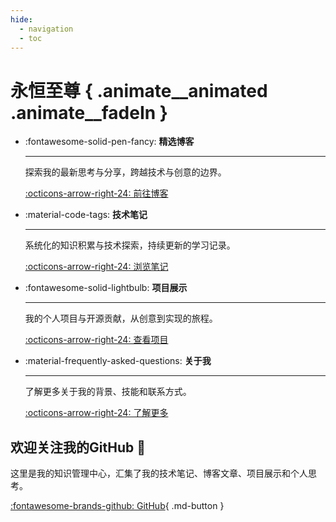 ```yaml
---
hide:
  - navigation
  - toc
---
```


# 永恒至尊 { .animate__animated .animate__fadeIn }

<div class="grid cards" markdown>

- :fontawesome-solid-pen-fancy: __精选博客__

    ---
    
    探索我的最新思考与分享，跨越技术与创意的边界。
    
    [:octicons-arrow-right-24: 前往博客](blog/index.md)

- :material-code-tags: __技术笔记__

    ---
    
    系统化的知识积累与技术探索，持续更新的学习记录。
    
    [:octicons-arrow-right-24: 浏览笔记](blog/tags.md)

- :fontawesome-solid-lightbulb: __项目展示__

    ---
    
    我的个人项目与开源贡献，从创意到实现的旅程。
    
    [:octicons-arrow-right-24: 查看项目](#)

- :material-frequently-asked-questions: __关于我__

    ---
    
    了解更多关于我的背景、技能和联系方式。
    
    [:octicons-arrow-right-24: 了解更多](#)

</div>


<div class="hero" markdown>

## 欢迎关注我的GitHub 🌱

这里是我的知识管理中心，汇集了我的技术笔记、博客文章、项目展示和个人思考。

[:fontawesome-brands-github: GitHub](https://github.com/SaintFore){ .md-button }

</div>

<script src="https://cdn.jsdelivr.net/npm/animate.css@4.1.1/animate.min.css"></script>